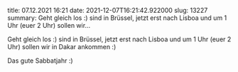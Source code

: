 title: 07.12.2021 16:21
date: 2021-12-07T16:21:42.922000
slug: 13227
summary: Geht gleich los :) sind in Brüssel, jetzt erst nach Lisboa und um 1 Uhr (euer 2 Uhr) sollen wir...



<!-- 13227 -->

Geht gleich los :) sind in Brüssel, jetzt erst nach Lisboa und um 1 Uhr (euer 2 Uhr) sollen wir in Dakar ankommen :)



<!-- 13229 -->

Das gute Sabbatjahr :)

 
